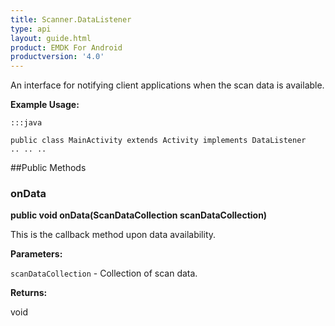 ```yaml
---
title: Scanner.DataListener
type: api
layout: guide.html
product: EMDK For Android
productversion: '4.0'
---
```



An interface for notifying client applications when the scan data is
 available.
 
 

**Example Usage:**
	
	:::java
	
	public class MainActivity extends Activity implements DataListener
	.. .. ..
	
	


##Public Methods

### onData

**public void onData(ScanDataCollection scanDataCollection)**

This is the callback method upon data availability.

**Parameters:**

`scanDataCollection` - Collection of scan data.

**Returns:**

void









